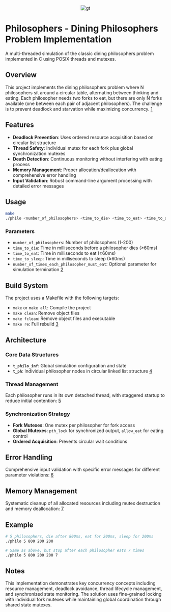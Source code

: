 <div align="center">
  <img src="https://github.com/user-attachments/assets/e5718959-80aa-4749-ac26-4588d4b1dabd" alt="gt">
</div>



# Philosophers - Dining Philosophers Problem Implementation

A multi-threaded simulation of the classic dining philosophers problem implemented in C using POSIX threads and mutexes.

## Overview

This project implements the dining philosophers problem where N philosophers sit around a circular table, alternating between thinking and eating. Each philosopher needs two forks to eat, but there are only N forks available (one between each pair of adjacent philosophers). The challenge is to prevent deadlock and starvation while maximizing concurrency. [1](#0-0) 

## Features

- **Deadlock Prevention**: Uses ordered resource acquisition based on circular list structure
- **Thread Safety**: Individual mutex for each fork plus global synchronization mutexes
- **Death Detection**: Continuous monitoring without interfering with eating process
- **Memory Management**: Proper allocation/deallocation with comprehensive error handling
- **Input Validation**: Robust command-line argument processing with detailed error messages

## Usage

```bash
make
./philo <number_of_philosophers> <time_to_die> <time_to_eat> <time_to_sleep> [number_of_times_each_philosopher_must_eat]
```

### Parameters

- `number_of_philosophers`: Number of philosophers (1-200)
- `time_to_die`: Time in milliseconds before a philosopher dies (≥60ms)
- `time_to_eat`: Time in milliseconds to eat (≥60ms) 
- `time_to_sleep`: Time in milliseconds to sleep (≥60ms)
- `number_of_times_each_philosopher_must_eat`: Optional parameter for simulation termination [2](#0-1) 

## Build System

The project uses a Makefile with the following targets:

- `make` or `make all`: Compile the project
- `make clean`: Remove object files
- `make fclean`: Remove object files and executable
- `make re`: Full rebuild [3](#0-2) 

## Architecture

### Core Data Structures

- **`t_philo_inf`**: Global simulation configuration and state
- **`t_ph`**: Individual philosopher nodes in circular linked list structure [4](#0-3) 

### Thread Management

Each philosopher runs in its own detached thread, with staggered startup to reduce initial contention: [5](#0-4) 

### Synchronization Strategy

- **Fork Mutexes**: One mutex per philosopher for fork access
- **Global Mutexes**: `pth_lock` for synchronized output, `allow_eat` for eating control
- **Ordered Acquisition**: Prevents circular wait conditions

## Error Handling

Comprehensive input validation with specific error messages for different parameter violations: [6](#0-5) 

## Memory Management

Systematic cleanup of all allocated resources including mutex destruction and memory deallocation: [7](#0-6) 

## Example

```bash
# 5 philosophers, die after 800ms, eat for 200ms, sleep for 200ms
./philo 5 800 200 200

# Same as above, but stop after each philosopher eats 7 times
./philo 5 800 200 200 7
```

## Notes

This implementation demonstrates key concurrency concepts including resource management, deadlock avoidance, thread lifecycle management, and synchronized state monitoring. The solution uses fine-grained locking with individual fork mutexes while maintaining global coordination through shared state mutexes.

